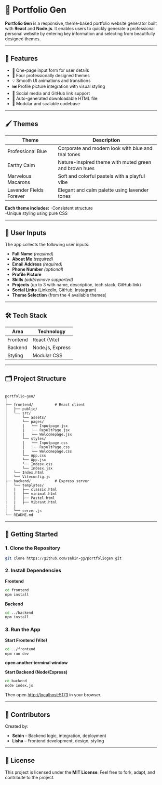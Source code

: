 # 🎯 Portfolio Gen

**Portfolio Gen** is a responsive, theme-based portfolio website generator built with **React** and **Node.js**. It enables users to quickly generate a professional personal website by entering key information and selecting from beautifully designed themes.

---

## 🔧 Features

- 📄 One-page input form for user details  
- 🎨 Four professionally designed themes
- 💡 Smooth UI animations and transitions  
- 🖼 Profile picture integration with visual styling  
- 🔗 Social media and GitHub link support
- 📁 Auto-generated downloadable HTML file
- 🧩 Modular and scalable codebase

---

## 🖌 Themes

| **Theme**                   | **Description**                                               |
|----------------------------|---------------------------------------------------------------|
| Professional Blue          | Corporate and modern look with blue and teal tones            |
| Earthy Calm                | Nature-inspired theme with muted green and brown hues         |
| Marvelous Macarons         | Soft and colorful pastels with a playful vibe                 |
| Lavender Fields Forever    | Elegant and calm palette using lavender tones                 |

**Each theme includes:**
-Consistent structure  
-Unique styling using pure CSS  

---

## 📝 User Inputs

The app collects the following user inputs:

- **Full Name** *(required)*  
- **About Me** *(required)*  
- **Email Address** *(required)*  
- **Phone Number** *(optional)*  
- **Profile Picture**  
- **Skills** *(add/remove supported)*  
- **Projects** (up to 3 with name, description, tech stack, GitHub link)  
- **Social Links** (LinkedIn, GitHub, Instagram)  
- **Theme Selection** (from the 4 available themes)  

---

## 🛠 Tech Stack

| Area      | Technology           |
|-----------|----------------------|
| Frontend  | React (Vite)         |
| Backend   | Node.js, Express     |
| Styling   | Modular CSS          |

---

## 🗂 Project Structure

```

portfolio-gen/
│
├── frontend/          # React client
│   ├── public/
│   └── src/
│       └── assets/
│       └── pages/
│       |   └── Inputpage.jsx
│       |   └── ResultPage.jsx 
│       |   └── Welcomepage.jsx
│       └── styles/
│       |   └── Inputpage.css
│       |   └── ResultPage.css 
│       |   └── Welcomepage.css
│       └── App.css
│       └── App.jsx
│       └── Indesx.css
│       └── Indesx.jsx
│   └── Index.html
│   └── Viteconfig.js
├── backend/           # Express server
│   └── templates/
│   |   ├── classic.html
│   |   ├── minimal.html
│   |   ├── Pastel.html
|   |   ├── Vibrant.html
|   |
│   └── server.js
└── README.md

````

---

## 🚀 Getting Started

### 1. Clone the Repository
```bash
git clone https://github.com/sebin-gg/portfoliogen.git
````

### 2. Install Dependencies

**Frontend**

```bash
cd frontend
npm install
```

**Backend**

```bash
cd ../backend
npm install
```

### 3. Run the App

**Start Frontend (Vite)**

```bash
cd ../frontend
npm run dev
```
**open another terminal window**

**Start Backend (Node/Express)**

```bash
cd backend
node index.js
```

Then open [http://localhost:5173](http://localhost:5173) in your browser.

---

## 🤝 Contributors

Created by:

* **Sebin** – Backend logic, integration, deployment
* **Lisha** – Frontend development, design, styling

---

## 📄 License

This project is licensed under the **MIT License**.
Feel free to fork, adapt, and contribute to the project.
